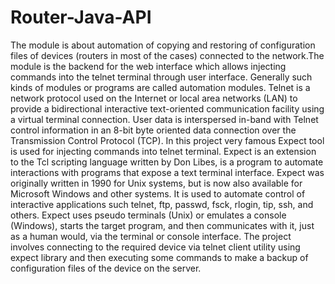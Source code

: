Router-Java-API
===============
The module is about automation of copying and restoring of configuration files of devices (routers in most of the cases) connected to the network.The module is the backend for the web interface which allows injecting commands into the telnet terminal through user interface. Generally such kinds of modules or programs are called automation modules. Telnet is a network protocol used on the Internet or local area networks (LAN) to provide a bidirectional interactive text-oriented communication facility using a virtual terminal connection. User data is interspersed in-band with Telnet control information in an 8-bit byte oriented data connection over the Transmission Control Protocol (TCP). In this project very famous Expect tool is used for injecting commands into telnet terminal. Expect is an extension to the Tcl scripting language written by Don Libes, is a program to automate interactions with programs that expose a text terminal interface. Expect was originally written in 1990 for Unix systems, but is now also available for Microsoft Windows and other systems. It is used to automate control of interactive applications such telnet, ftp, passwd, fsck, rlogin, tip, ssh, and others. Expect uses pseudo terminals (Unix) or emulates a console (Windows), starts the target program, and then communicates with it, just as a human would, via the terminal or console interface. The project involves connecting to the required device via telnet client utility using expect library and then executing some commands to make a backup of configuration files of the device on the server.
